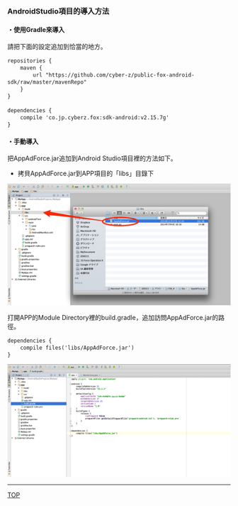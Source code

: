 ### AndroidStudio項目的導入方法

#### ・使用Gradle來導入

請把下面的設定追加到恰當的地方。

```
repositories {
    maven {
        url "https://github.com/cyber-z/public-fox-android-sdk/raw/master/mavenRepo"
    }
}

dependencies {
    compile 'co.jp.cyberz.fox:sdk-android:v2.15.7g'
}
```


#### ・手動導入

把AppAdForce.jar追加到Android Studio項目裡的方法如下。

* 拷貝AppAdForce.jar到APP項目的「libs」目錄下


![integration01](./img01.png)

打開APP的Module Directory裡的build.gradle，追加訪問AppAdForce.jar的路徑。

```
dependencies {
	compile files('libs/AppAdForce.jar')
}
```

![integration02](./img02.png)


---
[TOP](/lang/tw/README.md)
